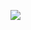 ![](https://64.media.tumblr.com/3b1332a81569f419a323fa50eac50af8/7e864ad7ce980cbe-ab/s540x810/8ca3d5cdf2c520dd17560fae0d9ec365c8038721.gifv)
